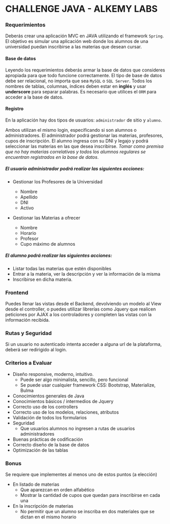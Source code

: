 # CHALLENGE JAVA - ALKEMY LABS

### Requerimientos

Deberás crear una aplicación MVC en JAVA utilizando el framework `Spring`. El objetivo es simular una aplicación web donde los alumnos de una universidad puedan inscribirse a las materias que desean cursar.

#### Base de datos

Leyendo los requerimientos deberás armar la base de datos que consideres apropiada para que todo funcione correctamente. El tipo de base de datos debe ser relacional, no importa que sea `MySQL` o `SQL Server`. Todos los nombres de tablas, columnas, índices deben estar en **inglés** y usar **underscore** para separar palabras. Es necesario que utilices el `ORM` para acceder a la base de datos.

#### Registro
En la aplicación hay dos tipos de usuarios: `administrador` de sitio y `alumno`. 

Ambos utilizan el mismo login, especificando si son alumnos o administradores. El administrador podrá gestionar las materias, profesores, cupos de inscripción. El alumno ingresa con su DNI y legajo y podrá seleccionar las materias en las que desea inscribirse. *Tomar como premisa que no hay materias correlativas y todos los alumnos regulares se encuentran registrados en la base de datos*.

##### El usuario administrador podrá realizar las siguientes acciones:

- Gestionar los Profesores de la Universidad
  - Nombre
  - Apellido
  - DNI
  - Activo

- Gestionar las Materias a ofrecer
  - Nombre
  - Horario
  - Profesor
  - Cupo máximo de alumnos

##### El alumno podrá realizar las siguientes acciones:

- Listar todas las materias que estén disponibles
- Entrar a la materia, ver la descripción y ver la información de la misma
- Inscribirse en dicha materia.

### Frontend

Puedes llenar las vistas desde el Backend, devolviendo un modelo al View desde el controller, o puedes utilizar librerías como Jquery que realicen peticiones por AJAX a los controladores y completen las vistas con la información recibida.

### Rutas y Seguridad
Si un usuario no autenticado intenta acceder a alguna url de la plataforma, deberá ser redirigido al login.

### Criterios a Evaluar

- Diseño responsive, moderno, intuitivo.
  - Puede ser algo minimalista, sencillo, pero funcional
  - Se puede usar cualquier framework CSS: Bootstrap, Materialize, Bulma
- Conocimientos generales de Java
- Conocimientos básicos / intermedios de Jquery
- Correcto uso de los controllers
- Correcto uso de los modelos, relaciones, atributos
- Validación de todos los formularios
- Seguridad
  - Que usuarios alumnos no ingresen a rutas de usuarios administradores
- Buenas prácticas de codificación
- Correcto diseño de la base de datos
- Optimización de las tablas

### Bonus

Se requiere que implementes al menos uno de estos puntos (a elección)

- En listado de materias
  - Que aparezcan en orden alfabético
  - Mostrar la cantidad de cupos que quedan para inscribirse en cada una
- En la inscripción de materias
  - No permitir que un alumno se inscriba en dos materiales que se dictan en el mismo horario
